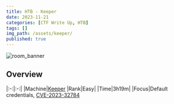 ```yaml
---
title: HTB - Keeper
date: 2023-11-21
categories: [CTF Write Up, HTB]
tags: []
img_path: /assets/keeper/
published: true
---
```


![room_banner](keeper_banner.png)

## Overview

|:-:|:-:|
|Machine|[Keeper](https://app.hackthebox.com/machines/556)
|Rank|Easy|
|Time|3h19m|
|Focus|Default credentials, [CVE-2023-32784](https://nvd.nist.gov/vuln/detail/CVE-2023-32784)
